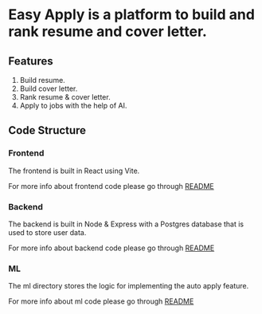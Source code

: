 # Easy Apply is a platform to build and rank resume and cover letter.

## Features
1. Build resume.
2. Build cover letter.
3. Rank resume & cover letter.
4. Apply to jobs with the help of AI.

## Code Structure

### Frontend

The frontend is built in React using Vite.

For more info about frontend code please go through [README](/frontend/README.md)

### Backend

The backend is built in Node & Express with a Postgres database that is used to store user data.

For more info about backend code please go through [README](/backend/README.md)

### ML

The ml directory stores the logic for implementing the auto apply feature.

For more info about ml code please go through [README](/ml/README.md)